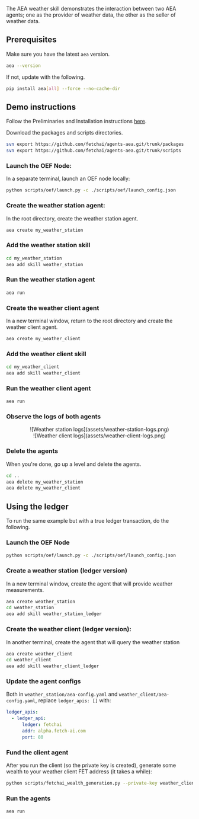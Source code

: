 The AEA weather skill demonstrates the interaction between two AEA agents; one as the provider of weather data, the other as the seller of weather data.


## Prerequisites

Make sure you have the latest `aea` version.

``` bash
aea --version
```

If not, update with the following.

``` bash
pip install aea[all] --force --no-cache-dir
```

## Demo instructions

Follow the Preliminaries and Installation instructions <a href="../quickstart" target=_blank>here</a>.


Download the packages and scripts directories.
``` bash
svn export https://github.com/fetchai/agents-aea.git/trunk/packages
svn export https://github.com/fetchai/agents-aea.git/trunk/scripts
```


### Launch the OEF Node:
In a separate terminal, launch an OEF node locally:
``` bash
python scripts/oef/launch.py -c ./scripts/oef/launch_config.json
```

### Create the weather station agent:
In the root directory, create the weather station agent.
``` bash
aea create my_weather_station
```


### Add the weather station skill 
``` bash
cd my_weather_station
aea add skill weather_station
```


### Run the weather station agent

``` bash
aea run
```


### Create the weather client agent
In a new terminal window, return to the root directory and create the weather client agent.
``` bash
aea create my_weather_client
```


### Add the weather client skill 
``` bash
cd my_weather_client
aea add skill weather_client
```


### Run the weather client agent
``` bash
aea run
```


### Observe the logs of both agents

<center>![Weather station logs](assets/weather-station-logs.png)</center>

<center>![Weather client logs](assets/weather-client-logs.png)</center>


### Delete the agents

When you're done, go up a level and delete the agents.

``` bash
cd ..
aea delete my_weather_station
aea delete my_weather_client
```


## Using the ledger

To run the same example but with a true ledger transaction, do the following.

### Launch the OEF Node

``` bash
python scripts/oef/launch.py -c ./scripts/oef/launch_config.json
```

### Create a weather station (ledger version)

In a new terminal window, create the agent that will provide weather measurements.

``` bash
aea create weather_station 
cd weather_station
aea add skill weather_station_ledger
```

### Create the weather client (ledger version):

In another terminal, create the agent that will query the weather station

``` bash
aea create weather_client 
cd weather_client 
aea add skill weather_client_ledger
```

### Update the agent configs

Both in `weather_station/aea-config.yaml` and
`weather_client/aea-config.yaml`, replace `ledger_apis: []` with:

``` yaml
ledger_apis:
  - ledger_api:
      ledger: fetchai
      addr: alpha.fetch-ai.com
      port: 80
```

### Fund the client agent

After you run the client (so the private key is created), generate some wealth to your weather client FET address (it takes a while):
``` bash
python scripts/fetchai_wealth_generation.py --private-key weather_client/fet_private_key.txt --amount 10000000 --addr alpha.fetch-ai.com --port 80
```

### Run the agents

``` bash
aea run
```

<br/>


